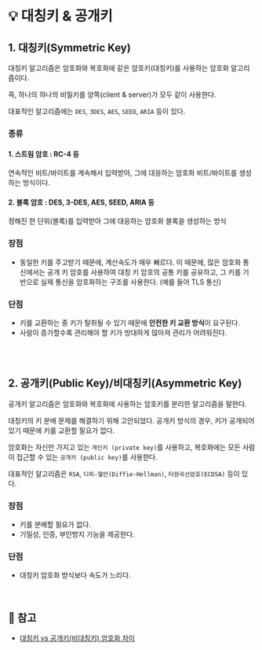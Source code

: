 # 💡 대칭키 & 공개키


## 1. 대칭키(Symmetric Key)

대칭키 알고리즘은 암호화와 복호화에 같은 암호키(대칭키)를 사용하는 암호화 알고리즘이다.

즉, 하나의 하나의 비밀키를 양쪽(client & server)가 모두 같이 사용한다.

대표적인 알고리즘에는 `DES`, `3DES`, `AES`, `SEED`, `ARIA` 등이 있다.

### 종류

#### 1. 스트림 암호 : RC-4 등

연속적인 비트/바이트를 계속해서 입력받아, 그에 대응하는 암호화 비트/바이트를 생성하는 방식이다.


#### 2. 블록 암호 : DES, 3-DES, AES, SEED, ARIA 등

정해진 한 단위(블록)를 입력받아 그에 대응하는 암호화 블록을 생성하는 방식


### 장점

- 동일한 키를 주고받기 때문에, 계산속도가 매우 빠르다. 
이 때문에, 많은 암호화 통신에서는 공개 키 암호를 사용하여 대칭 키 암호의 공통 키를 공유하고, 그 키를 기반으로 실제 통신을 암호화하는 구조를 사용한다. (예를 들어 TLS 통신)

### 단점

- 키를 교환하는 중 키가 탈취될 수 있기 때문에 **안전한 키 교환 방식**이 요구된다.
- 사람이 증가할수록 관리해야 할 키가 방대하게 많아져 관리가 어려워진다.

<br/><br/>

## 2. 공개키(Public Key)/비대칭키(Asymmetric Key)

공개키 알고리즘은 암호화와 복호화에 사용하는 암호키를 분리한 알고리즘을 말한다.

대칭키의 키 분배 문제를 해결하기 위해 고안되었다.
공개키 방식의 경우, 키가 공개되어있기 때문에 키를 교환할 필요가 없다.

암호화는 자신만 가지고 있는 `개인키 (private key)`를 사용하고, 복호화에는 모든 사람이 접근할 수 있는 `공개키 (public key)`를 사용한다.

대표적인 알고리즘은 `RSA`, `디피-헬만(Diffie-Hellman)`, `타원곡선암호(ECDSA)` 등이 있다.


### 장점

- 키를 분배할 필요가 없다.
- 기밀성, 인증, 부인방지 기능을 제공한다.

### 단점

- 대칭키 암호화 방식보다 속도가 느리다.

<br/>

## 🔖 참고
- [대칭키 vs 공개키(비대칭키) 암호화 차이](https://www.uname.in/129)

